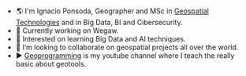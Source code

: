 - 🌎 I'm Ignacio Ponsoda, Geographer and MSc in [Geospatial Technologies](https://mastergeotech.info/) and in Big Data, BI and Cibersecurity.
- 🔭 Currently working on Wegaw.
- 🌱 Interested on learning Big Data and AI techniques.
- 👯 I’m looking to collaborate on geospatial projects all over the world.
- ▶️ [Geoprogramming](https://www.youtube.com/c/GeoProgramming) is my youtube channel where I teach the really basic about geotools.

